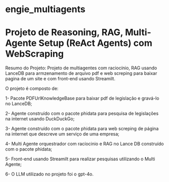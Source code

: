 # engie_multiagents
# Projeto de Reasoning, RAG, Multi-Agente Setup (ReAct Agents) com WebScraping

Resumo do Projeto: Projeto de multiagentes com raciocínio, RAG usando LanceDB para armzenamento de arquivo pdf e web screping para baixar pagina de um site e com front-end usando Streamilt.

O projeto é composto de:

1- Pacote PDFUrlKnowledgeBase para baixar pdf de legislação e gravá-lo no LanceDB;

2- Agente construído com o pacote phidata para pesquisa de legislações na internet usando DuckDuckGo;

3- Agente construído com o pacote phidata para web screping de página na internet que descreve um serviço de uma empresa;

4- Multi Agente orquestrador com racíocinio e RAG no Lance DB construído com o pacote phidata;

5- Front-end usando Streamilt para realizar pesquisas utilizando o Multi Agente;

6- O LLM utilizado no projeto foi o gpt-4o.
